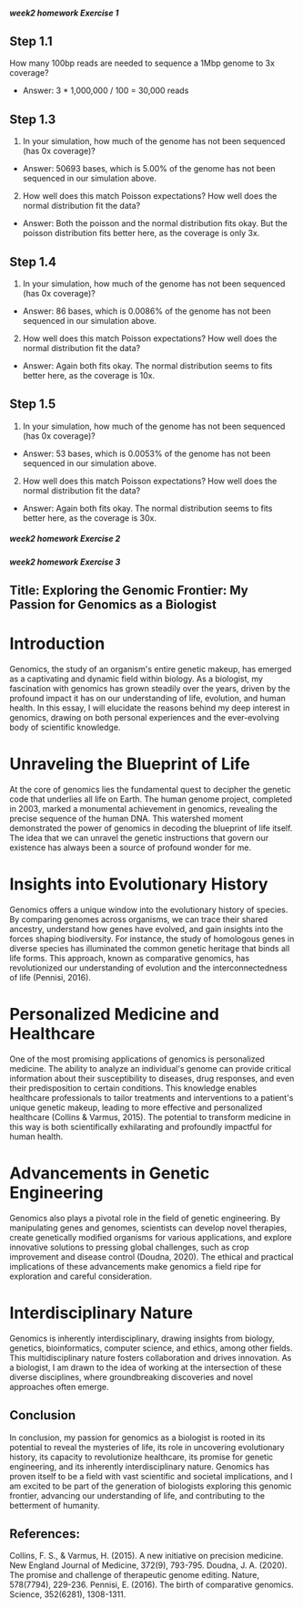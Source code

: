 ##### week2 homework Exercise 1

## Step 1.1
How many 100bp reads are needed to sequence a 1Mbp genome to 3x coverage?
- Answer:  3 * 1,000,000 / 100 = 30,000 reads

## Step 1.3
1. In your simulation, how much of the genome has not been sequenced (has 0x coverage)?
- Answer:  50693 bases, which is 5.00% of the genome has not been sequenced in our simulation above.

2. How well does this match Poisson expectations? How well does the normal distribution fit the data?
- Answer: Both the poisson and the normal distribution fits okay. But the poisson distribution fits better here, as the coverage is only 3x.

## Step 1.4
1. In your simulation, how much of the genome has not been sequenced (has 0x coverage)?
- Answer: 86 bases, which is 0.0086% of the genome has not been sequenced in our simulation above.

2. How well does this match Poisson expectations? How well does the normal distribution fit the data?
- Answer: Again both fits okay. The normal distribution seems to fits better here, as the coverage is 10x.

## Step 1.5
1. In your simulation, how much of the genome has not been sequenced (has 0x coverage)?
- Answer: 53 bases, which is 0.0053% of the genome has not been sequenced in our simulation above.

2. How well does this match Poisson expectations? How well does the normal distribution fit the data?
- Answer: Again both fits okay. The normal distribution seems to fits better here, as the coverage is 30x.


##### week2 homework Exercise 2


##### week2 homework Exercise 3


## Title: Exploring the Genomic Frontier: My Passion for Genomics as a Biologist

# Introduction

Genomics, the study of an organism's entire genetic makeup, has emerged as a captivating and dynamic field within biology. As a biologist, my fascination with genomics has grown steadily over the years, driven by the profound impact it has on our understanding of life, evolution, and human health. In this essay, I will elucidate the reasons behind my deep interest in genomics, drawing on both personal experiences and the ever-evolving body of scientific knowledge.

# Unraveling the Blueprint of Life
At the core of genomics lies the fundamental quest to decipher the genetic code that underlies all life on Earth. The human genome project, completed in 2003, marked a monumental achievement in genomics, revealing the precise sequence of the human DNA. This watershed moment demonstrated the power of genomics in decoding the blueprint of life itself. The idea that we can unravel the genetic instructions that govern our existence has always been a source of profound wonder for me.

# Insights into Evolutionary History
Genomics offers a unique window into the evolutionary history of species. By comparing genomes across organisms, we can trace their shared ancestry, understand how genes have evolved, and gain insights into the forces shaping biodiversity. For instance, the study of homologous genes in diverse species has illuminated the common genetic heritage that binds all life forms. This approach, known as comparative genomics, has revolutionized our understanding of evolution and the interconnectedness of life (Pennisi, 2016).

# Personalized Medicine and Healthcare
One of the most promising applications of genomics is personalized medicine. The ability to analyze an individual's genome can provide critical information about their susceptibility to diseases, drug responses, and even their predisposition to certain conditions. This knowledge enables healthcare professionals to tailor treatments and interventions to a patient's unique genetic makeup, leading to more effective and personalized healthcare (Collins & Varmus, 2015). The potential to transform medicine in this way is both scientifically exhilarating and profoundly impactful for human health.

# Advancements in Genetic Engineering
Genomics also plays a pivotal role in the field of genetic engineering. By manipulating genes and genomes, scientists can develop novel therapies, create genetically modified organisms for various applications, and explore innovative solutions to pressing global challenges, such as crop improvement and disease control (Doudna, 2020). The ethical and practical implications of these advancements make genomics a field ripe for exploration and careful consideration.

# Interdisciplinary Nature
Genomics is inherently interdisciplinary, drawing insights from biology, genetics, bioinformatics, computer science, and ethics, among other fields. This multidisciplinary nature fosters collaboration and drives innovation. As a biologist, I am drawn to the idea of working at the intersection of these diverse disciplines, where groundbreaking discoveries and novel approaches often emerge.

## Conclusion

In conclusion, my passion for genomics as a biologist is rooted in its potential to reveal the mysteries of life, its role in uncovering evolutionary history, its capacity to revolutionize healthcare, its promise for genetic engineering, and its inherently interdisciplinary nature. Genomics has proven itself to be a field with vast scientific and societal implications, and I am excited to be part of the generation of biologists exploring this genomic frontier, advancing our understanding of life, and contributing to the betterment of humanity.

## References:

Collins, F. S., & Varmus, H. (2015). A new initiative on precision medicine. New England Journal of Medicine, 372(9), 793-795.
Doudna, J. A. (2020). The promise and challenge of therapeutic genome editing. Nature, 578(7794), 229-236.
Pennisi, E. (2016). The birth of comparative genomics. Science, 352(6281), 1308-1311.



